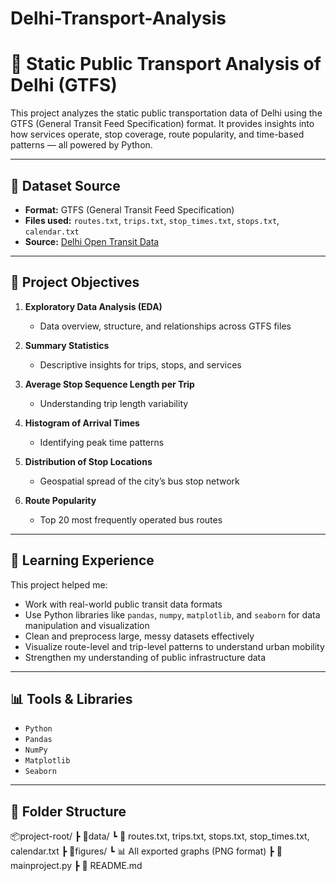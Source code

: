 # Delhi-Transport-Analysis
# 🚌 Static Public Transport Analysis of Delhi (GTFS)

This project analyzes the static public transportation data of Delhi using the GTFS (General Transit Feed Specification) format. It provides insights into how services operate, stop coverage, route popularity, and time-based patterns — all powered by Python.

---     

## 📁 Dataset Source  
- **Format:** GTFS (General Transit Feed Specification)
- **Files used:** `routes.txt`, `trips.txt`, `stop_times.txt`, `stops.txt`, `calendar.txt`
- **Source:** [Delhi Open Transit Data](https://otd.delhi.gov.in/data/static/) 
---
 
## 🎯 Project Objectives

1. **Exploratory Data Analysis (EDA)**  
   - Data overview, structure, and relationships across GTFS files

2. **Summary Statistics**  
   - Descriptive insights for trips, stops, and services

3. **Average Stop Sequence Length per Trip**  
   - Understanding trip length variability

4. **Histogram of Arrival Times**  
   - Identifying peak time patterns

5. **Distribution of Stop Locations**  
   - Geospatial spread of the city’s bus stop network

6. **Route Popularity**  
   - Top 20 most frequently operated bus routes

---

## 🧠 Learning Experience

This project helped me:
- Work with real-world public transit data formats
- Use Python libraries like `pandas`, `numpy`, `matplotlib`, and `seaborn` for data manipulation and visualization
- Clean and preprocess large, messy datasets effectively
- Visualize route-level and trip-level patterns to understand urban mobility
- Strengthen my understanding of public infrastructure data

---

## 📊 Tools & Libraries

- `Python`
- `Pandas`
- `NumPy`
- `Matplotlib`
- `Seaborn`

---

## 📁 Folder Structure
📦project-root/ ┣ 📂data/ 
                   ┗ 📜 routes.txt, trips.txt, stops.txt, stop_times.txt, calendar.txt 
                ┣ 📂figures/ 
                   ┗ 📊 All exported graphs (PNG format)
                ┣ 📜 mainproject.py 
                ┣ 📜 README.md






